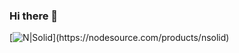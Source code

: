 ### Hi there 👋

[![N|Solid]([https://cldup.com/dTxpPi9lDf.thumb.png](https://upload.wikimedia.org/wikipedia/commons/thumb/b/bd/Logo_C_sharp.svg/1200px-Logo_C_sharp.svg.png))](https://nodesource.com/products/nsolid)

<!--
**wendading/wendading** is a ✨ _special_ ✨ repository because its `README.md` (this file) appears on your GitHub profile.

Here are some ideas to get you started:

- 🔭 I’m currently working on ...
- 🌱 I’m currently learning ...
- 👯 I’m looking to collaborate on ...
- 🤔 I’m looking for help with ...
- 💬 Ask me about ...
- 📫 How to reach me: ...
- 😄 Pronouns: ...
- ⚡ Fun fact: ...
-->
